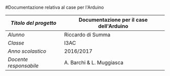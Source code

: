 #Documentazione relativa al case per l'Arduino


*Titolo del progetto* | Documentazione per il case dell'Arduino
------------ | -------------
*Alunno* | Riccardo di Summa
*Classe* | I3AC
*Anno scolastico* | 2016/2017
*Docente responsabile* | A. Barchi & L. Muggiasca
